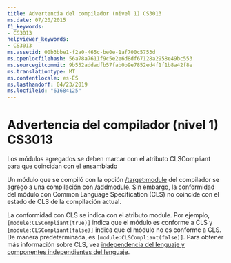 ```yaml
---
title: Advertencia del compilador (nivel 1) CS3013
ms.date: 07/20/2015
f1_keywords:
- CS3013
helpviewer_keywords:
- CS3013
ms.assetid: 00b3bbe1-f2a0-465c-be0e-1af700c5753d
ms.openlocfilehash: 56a78a7611f9c5e2e6d8df67128a2958e49bc553
ms.sourcegitcommit: 9b552addadfb57fab0b9e7852ed4f1f1b8a42f8e
ms.translationtype: MT
ms.contentlocale: es-ES
ms.lasthandoff: 04/23/2019
ms.locfileid: "61684125"
---
```

# <a name="compiler-warning-level-1-cs3013"></a>Advertencia del compilador (nivel 1) CS3013
Los módulos agregados se deben marcar con el atributo CLSCompliant para que coincidan con el ensamblado  
  
 Un módulo que se compiló con la opción [/target:module](../../csharp/language-reference/compiler-options/target-module-compiler-option.md) del compilador se agregó a una compilación con [/addmodule](../../csharp/language-reference/compiler-options/addmodule-compiler-option.md). Sin embargo, la conformidad del módulo con Common Language Specification (CLS) no coincide con el estado de CLS de la compilación actual.  
  
 La conformidad con CLS se indica con el atributo module. Por ejemplo, `[module:CLSCompliant(true)]` indica que el módulo es conforme a CLS y `[module:CLSCompliant(false)]` indica que el módulo no es conforme a CLS. De manera predeterminada, es `[module:CLSCompliant(false)]`. Para obtener más información sobre CLS, vea [independencia del lenguaje y componentes independientes del lenguaje](../../../docs/standard/language-independence-and-language-independent-components.md).
